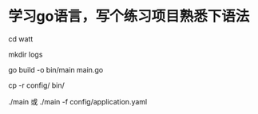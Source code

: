 # 学习go语言，写个练习项目熟悉下语法

cd watt

mkdir logs

go build -o bin/main main.go

cp -r config/ bin/

./main  或   ./main -f config/application.yaml
